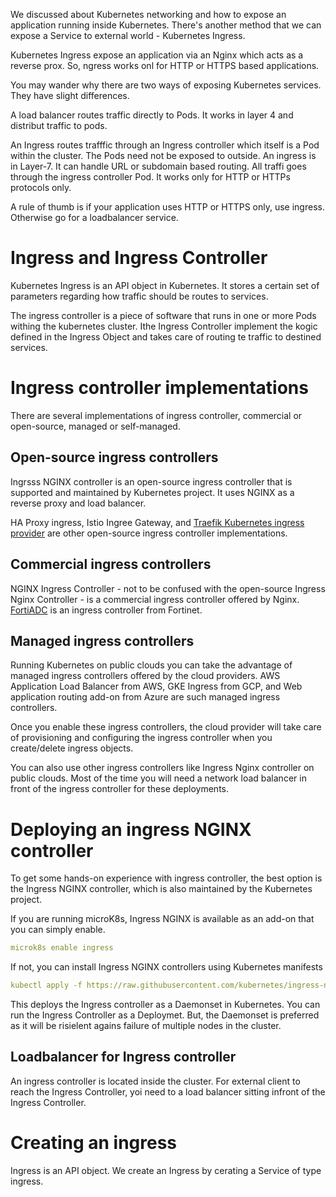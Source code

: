 
We discussed about Kubernetes networking and how to expose an application running inside Kubernetes. 
There's another method that we can expose a Service to external world - Kubernetes Ingress.

Kubernetes Ingress expose an application via an Nginx which acts as a reverse prox. So, ngress works onl for HTTP or HTTPS based applications. 

You may wander why there are two ways of exposing Kubernetes services. 
They have slight differences.

A load balancer routes traffic directly to Pods. It works in layer 4 and distribut traffic to pods.

An Ingress routes trafffic through an Ingress controller which itself is a Pod within the cluster. The Pods need not be exposed to outside. 
An ingress is in  Layer-7. It can handle URL or subdomain based routing. All traffi goes through the ingress controller Pod. It works only for HTTP or HTTPs protocols only.

A rule of thumb is if your application uses HTTP or HTTPS only, use ingress. Otherwise go for a loadbalancer service.

# Ingress and Ingress Controller
Kubernetes Ingress is an API object in Kubernetes. It stores a certain set of parameters regarding how traffic should be routes to services.

The ingress controller is a piece of software that runs in one or more Pods withing the kubernetes cluster. Ithe Ingress Controller implement the kogic defined in the Ingress Object and takes care of routing te traffic to destined services.

# Ingress controller implementations
There are several implementations of ingress controller, commercial or open-source, managed or self-managed.

## Open-source ingress controllers

Ingrsss NGINX controller is an open-source ingress controller that is supported and maintained by Kubernetes project. It uses NGINX as a reverse proxy and load balancer. 

HA Proxy ingress, Istio Ingree Gateway, and [Traefik Kubernetes ingress provider][traefik] are other open-source ingress controller implementations.

## Commercial ingress controllers

NGINX Ingress Controller - not to be confused with the open-source Ingress Nginx Controller - is a commercial ingress controller offered by Nginx. [FortiADC] is an ingress controller from Fortinet.

## Managed ingress controllers 

Running Kubernetes on public clouds you can take the advantage of managed ingress controllers offered by the cloud providers. AWS Application Load Balancer from AWS, GKE Ingress from GCP, and Web application routing add-on from Azure are such managed ingress controllers.

Once you enable these ingress controllers, the cloud provider will take care of provisioning and configuring the ingress controller when you create/delete ingress objects.

You can also use other ingress controllers like Ingress Nginx controller on public clouds. Most of the time you will need a network load balancer in front of the ingress controller for these deployments.


# Deploying an ingress NGINX controller
To get some hands-on experience with ingress controller, the best option is the Ingress NGINX controller, which is also maintained by the Kubernetes project.

If you are running microK8s, Ingress NGINX is available as an add-on that you can simply enable.
```yaml
microk8s enable ingress
```

If not, you can install Ingress NGINX controllers using Kubernetes manifests
```yaml
kubectl apply -f https://raw.githubusercontent.com/kubernetes/ingress-nginx/controller-v1.8.0/deploy/static/provider/cloud/deploy.yaml
```

This deploys the Ingress controller as a Daemonset in Kubernetes. You can run the Ingress Controller as a Deploymet. But, the Daemonset is preferred as it will be risielent agains failure of multiple nodes in the cluster.

## Loadbalancer for Ingress controller

An ingress controller is located inside the cluster. For external client to reach the Ingress Controller, yoi need to a load balancer sitting infront of the Ingress Controller.

# Creating an ingress
Ingress is an API object. We create an Ingress by cerating a Service of type ingress.



[ingress-nginx]: https://github.com/kubernetes/ingress-nginx
[traefik]: https://doc.traefik.io/traefik/providers/kubernetes-ingress/
[nginx-ingress]: https://www.nginx.com/products/nginx-ingress-controller/
[FortiADC]: https://docs.fortinet.com/document/fortiadc/7.0.0/fortiadc-ingress-controller-1-0/742835/fortiadc-ingress-controller-overview
[ha-proxy]: https://haproxy-ingress.github.io

